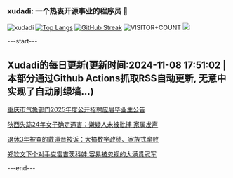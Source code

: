 ### xudadi: 一个热衷开源事业的程序员 👋

![xudadi](https://github-readme-stats-git-masterorgs-github-readme-stats-team.vercel.app/api?username=xudadi)
[![Top Langs](https://github-readme-stats.vercel.app/api/top-langs/?username=xudadi)](https://github.com/anuraghazra/github-readme-stats)
[![GitHub Streak](https://streak-stats.demolab.com?user=xudadi&locale=zh_Hans)](https://git.io/streak-stats)
![VISITOR+COUNT](https://komarev.com/ghpvc/?username=xudadi&label=VISITOR+COUNT)
![](https://raw.githubusercontent.com/xudadi/xudadi/main/assets/github-contribution-grid-snake.svg)


---start---

## Xudadi的每日更新(更新时间:2024-11-08 17:51:02 | 本部分通过Github Actions抓取RSS自动更新, 无意中实现了自动刷绿墙...)

[重庆市气象部门2025年度公开招聘应届毕业生公告](https://www.gongkaoleida.com/article/2187010)

[陕西失踪24年女子确定遇害：嫌疑人未被批捕 家属发声](https://m.163.com/news/article/JGFII6N90530JPVV.html)

[退休3年被查的戴道晋被诉：大搞数字政绩、家族式腐败](https://m.163.com/news/article/JGFF4B620530JPVV.html)

[郑钦文下个对手克雷吉茨科娃:容易被忽视的大满贯冠军](https://m.163.com/news/article/JGFE0D610514R9P4.html)

---end---
